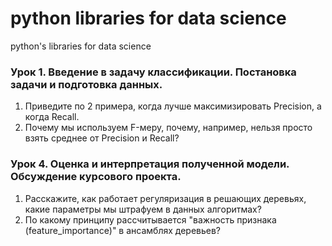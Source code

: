 # python libraries for data science
python's libraries for data science

### Урок 1. Введение в задачу классификации. Постановка задачи и подготовка данных.
1. Приведите по 2 примера, когда лучше максимизировать Precision, а когда Recall.
2. Почему мы используем F-меру, почему, например, нельзя просто взять среднее от Precision и Recall?

### Урок 4. Оценка и интерпретация полученной модели. Обсуждение курсового проекта.
1. Расскажите, как работает регуляризация в решающих деревьях, какие параметры мы штрафуем в данных алгоритмах?
2. По какому принципу рассчитывается "важность признака (feature_importance)" в ансамблях деревьев?
